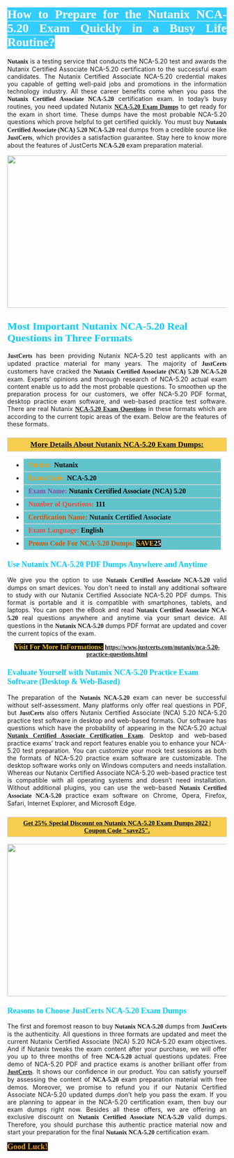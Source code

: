 <h1 style="text-align: justify;"><span style="color:#ffffff;"><span style="font-family:Georgia,serif;"><strong><span style="background-color:#33ccff;">How to Prepare for the Nutanix NCA-5.20 Exam Quickly in a Busy Life Routine?</span></strong></span></span></h1>

<p style="text-align: justify;"><span style="font-family:Georgia,serif;"><strong>Nutanix</strong></span> is a testing service that conducts the NCA-5.20 test and awards the Nutanix Certified Associate NCA-5.20 certification to the successful exam candidates. The Nutanix Certified Associate NCA-5.20 credential makes you capable of getting well-paid jobs and promotions in the information technology industry. All these career benefits come when you pass the <span style="font-family:Georgia,serif;"><strong>Nutanix Certified Associate NCA-5.20</strong></span> certification exam. In today’s busy routines, you need updated Nutanix <a href="https://www.justcerts.com/nutanix/nca-5.20-practice-questions.html"><span style="font-family:Georgia,serif;"><strong>NCA-5.20 Exam Dumps</strong></span></a> to get ready for the exam in short time. These dumps have the most probable NCA-5.20 questions which prove helpful to get certified quickly. You must buy <span style="font-family:Georgia,serif;"><strong>Nutanix Certified Associate (NCA) 5.20 NCA-5.20</strong></span> real dumps from a credible source like <strong><span style="font-size:14px;"><span style="font-family:Georgia,serif;">JustCerts</span></span></strong>, which provides a satisfaction guarantee. Stay here to know more about the features of JustCerts <span style="font-family:Georgia,serif;"><strong>NCA-5.20 </strong></span> exam preparation material.</p>

<p style="text-align: center;"><a href="https://www.justcerts.com/nutanix/nca-5.20-practice-questions.html"><img alt="" src="https://i.imgur.com/jVK0eNK.jpg" style="width: 720px; height: 350px;" /></a></p>

<h2 style="margin-right:0in; margin-left:0in"><span style="color:#00ccff;"><span style="font-family:Georgia,serif;"><strong><span style="font-size:18pt">Most Important Nutanix NCA-5.20 Real Questions in Three Formats</span></strong></span></span></h2>

<p style="text-align: justify;"><strong><span style="font-size:14px;"><span style="font-family:Georgia,serif;">JustCerts</span></span></strong> has been providing Nutanix NCA-5.20 test applicants with an updated practice material for many years. The majority of <span style="font-family:Georgia,serif;"><strong>JustCerts</strong></span> customers have cracked the <span style="font-family:Georgia,serif;"><strong>Nutanix Certified Associate (NCA) 5.20 NCA-5.20</strong></span> exam. Experts’ opinions and thorough research of NCA-5.20 actual exam content enable us to add the most probable questions. To smoothen up the preparation process for our customers, we offer NCA-5.20 PDF format, desktop practice exam software, and web-based practice test software. There are real Nutanix <a href="https://www.justcerts.com/nutanix/nca-5.20-practice-questions.html"><span style="font-family:Georgia,serif;"><strong>NCA-5.20 Exam Questions</strong></span></a> in these formats which are according to the current topic areas of the exam. Below are the features of these formats.</p>

<h3 style="background: #f7ce50; border: 1px solid rgb(204, 204, 204); padding: 5px 10px; text-align: center;"><span style="font-family:Georgia,serif;"><u><u><span style="color:#000000;"><span style="font-size:11pt"><span style="line-height:normal"><b><span style="font-size:13.0pt"><span cambria="">More Details About Nutanix NCA-5.20 Exam Dumps:</span></span></b></span></span></span></u></u></span></h3>

<ul>
	<li style="margin:0cm 10pt">
	<div style="background:#61c4cd; border: 1px solid rgb(204, 204, 204); padding: 5px 10px; text-align: justify;"><span style="font-family:Georgia,serif;"><span style="font-size:11pt"><span style="line-height:normal"><b><span style="font-size:12.0pt"><span new="" roman="" times=""><span style="color:#f39c12;">Vendor:</span> <span style="color:#000000;">Nutanix</span></span></span></b></span></span></span></div>
	</li>
	<li style="margin:0cm 10pt">
	<div style="background: #61c4cd; border: 1px solid rgb(204, 204, 204); padding: 5px 10px; text-align: justify;"><span style="font-family:Georgia,serif;"><span style="font-size:11pt"><span style="line-height:normal"><b><span style="font-size:12.0pt"><span new="" roman="" times=""><span style="color:#f39c12;">Exam Code:</span> <span style="color:#000000;">NCA-5.20</span></span></span></b></span></span></span></div>
	</li>
	<li style="margin:0cm 10pt">
	<div style="background: #61c4cd; border: 1px solid rgb(204, 204, 204); padding: 5px 10px; text-align: justify;"><span style="font-family:Georgia,serif;"><span style="font-size:11pt"><span style="line-height:normal"><b><span style="font-size:12.0pt"><span new="" roman="" times=""><span style="color:#8e44ad;">Exam Name:</span> <span style="color:#000000;">Nutanix Certified Associate (NCA) 5.20</span></span></span></b></span></span></span></div>
	</li>
	<li style="margin:0cm 10pt">
	<div style="background: #61c4cd; border: 1px solid rgb(204, 204, 204); padding: 5px 10px;"><span style="font-family:Georgia,serif;"><span style="font-size:11pt"><span style="line-height:normal"><b><span style="font-size:12.0pt"><span new="" roman="" times=""><span style="color:#e74c3c;">Number of Questions:</span><span style="color:#000000;"><span style="color:#f1c40f;"> </span>111</span></span></span></b></span></span></span></div>
	</li>
	<li style="margin:0cm 10pt">
	<div style="background: #61c4cd; border: 1px solid rgb(204, 204, 204); padding: 5px 10px; text-align: justify;"><span style="font-family:Georgia,serif;"><span style="font-size:11pt"><span style="line-height:normal"><b><span style="font-size:12.0pt"><span new="" roman="" times=""><span style="color:#d35400;">Certification Name:</span> Nutanix Certified Associate</span></span></b></span></span></span></div>
	</li>
	<li style="margin:0cm 10pt">
	<div style="background: #61c4cd; border: 1px solid rgb(204, 204, 204); padding: 5px 10px; text-align: justify;"><span style="font-family:Georgia,serif;"><span style="font-size:11pt"><span style="line-height:normal"><b><span style="font-size:12.0pt"><span new="" roman="" times=""><span style="color:#e74c3c;">Exam Language:</span> <span style="color:#000000;">English</span></span></span></b></span></span></span></div>
	</li>
	<li style="margin:0cm 10pt">
	<div style="background: #61c4cd; border: 1px solid rgb(204, 204, 204); padding: 5px 10px;"><span style="font-family:Georgia,serif;"><span style="font-size:11pt"><span style="line-height:normal"><b><span style="font-size:12.0pt"><span new="" roman="" times=""><span style="color:#d35400;">Promo Code For NCA-5.20 Dumps:</span><span style="color:#f1c40f;"> <span style="background-color:#000000;">SAVE</span></span><span style="color:#ffffff;"><span style="background-color:#000000;">25</span></span></span></span></b></span></span></span></div>
	</li>
</ul>

<h3 style="margin-right:0in; margin-left:0in"><span style="color:#00ccff;"><span style="font-family:Georgia,serif;"><strong><span style="font-size:13.5pt">Use Nutanix NCA-5.20 PDF Dumps Anywhere and Anytime</span></strong></span></span></h3>

<p style="text-align: justify;">We give you the option to use <span style="font-family:Georgia,serif;"><strong>Nutanix Certified Associate NCA-5.20</strong></span> valid dumps on smart devices. You don't need to install any additional software to study with our Nutanix Certified Associate NCA-5.20 PDF dumps. This format is portable and it is compatible with smartphones, tablets, and laptops. You can open the eBook and read <span style="font-family:Georgia,serif;"><strong>Nutanix Certified Associate NCA-5.20</strong></span> real questions anywhere and anytime via your smart device. All questions in the <span style="font-family:Georgia,serif;"><strong>Nutanix NCA-5.20</strong></span> dumps PDF format are updated and cover the current topics of the exam.</p>

<p style="text-align: center;"><span style="font-family:Georgia,serif;"><strong><span style="font-size:16px;"><span style="color:#f1c40f;"><span style="background-color:#000000;">Visit For More InFormations:</span></span></span> <a href="https://www.justcerts.com/nutanix/nca-5.20-practice-questions.html">https://www.justcerts.com/nutanix/nca-5.20-practice-questions.html</a></strong></span></p>

<h3 style="margin-right:0in; margin-left:0in"><span style="color:#00ccff;"><span style="font-family:Georgia,serif;"><strong><span style="font-size:13.5pt">Evaluate Yourself with Nutanix NCA-5.20 Practice Exam Software (Desktop & Web-Based)</span></strong></span></span></h3>

<p style="text-align: justify;">The preparation of the <strong><span style="font-family:Georgia,serif;">Nutanix NCA-5.20</span></strong> exam can never be successful without self-assessment. Many platforms only offer real questions in PDF, but <span style="font-size:14px;"><span style="font-family:Georgia,serif;"><strong>JustCerts</strong></span></span> also offers Nutanix Certified Associate (NCA) 5.20 NCA-5.20 practice test software in desktop and web-based formats. Our software has questions which have the probability of appearing in the NCA-5.20 actual <a href="https://www.justcerts.com/nutanix/nutanix-certified-associate-certification-exams.html"><span style="font-family:Georgia,serif;"><strong>Nutanix Certified Associate Certification Exam</strong></span></a>. Desktop and web-based practice exams’ track and report features enable you to enhance your NCA-5.20 test preparation. You can customize your mock test sessions as both the formats of NCA-5.20 practice exam software are customizable. The desktop software works only on Windows computers and needs installation. Whereas our Nutanix Certified Associate NCA-5.20 web-based practice test is compatible with all operating systems and doesn’t need installation. Without additional plugins, you can use the web-based <span style="font-family:Georgia,serif;"><strong>Nutanix Certified Associate NCA-5.20</strong></span> practice exam software on Chrome, Opera, Firefox, Safari, Internet Explorer, and Microsoft Edge.</p>

<h3 style="background: rgb(247, 206, 80); border: 1px solid rgb(204, 204, 204); padding: 5px 10px; text-align: center;"><span style="font-family:Georgia,serif;"><u><span style="color:#000000;"><span style="font-size:11pt;"><span style="line-height:normal;"><b><span cambria="">Get 25% Special Discount on Nutanix NCA-5.20 Exam Dumps 2022 | Coupon Code "save25".</span></b></span></span></span></u></span></h3>

<p style="text-align: center;"><a href="https://www.justcerts.com/nutanix/nca-5.20-practice-questions.html"><img alt="" src="https://i.imgur.com/ILNYM6U.jpg" style="width: 720px; height: 350px;" /></a></p>

<h3 style="margin-right:0in; margin-left:0in"><span style="color:#00ccff;"><span style="font-family:Georgia,serif;"><strong><span style="font-size:13.5pt">Reasons to Choose JustCerts NCA-5.20 Exam Dumps</span></strong></span></span></h3>

<p style="text-align: justify;">The first and foremost reason to buy <span style="font-family:Georgia,serif;"><strong>Nutanix NCA-5.20</strong></span> dumps from <span style="font-size:14px;"><span style="font-family:Georgia,serif;"><strong>JustCerts</strong></span></span> is the authenticity. All questions in three formats are updated and meet the current Nutanix Certified Associate (NCA) 5.20 NCA-5.20 exam objectives. And if Nutanix tweaks the exam content after your purchase, we will offer you up to three months of free <span style="font-family:Georgia,serif;"><strong>NCA-5.20 </strong></span> actual questions updates. Free demo of NCA-5.20 PDF and practice exams is another brilliant offer from <a href="https://www.justcerts.com/"><span style="font-size:14px;"><span style="font-family:Georgia,serif;"><strong>JustCerts</strong></span></span></a>. It shows our confidence in our product. You can satisfy yourself by assessing the content of <span style="font-family:Georgia,serif;"><strong> NCA-5.20</strong></span> exam preparation material with free demos. Moreover, we promise to refund you if our Nutanix Certified Associate NCA-5.20 updated dumps don’t help you pass the exam. If you are planning to appear in the NCA-5.20 certification exam, then buy our exam dumps right now. Besides all these offers, we are offering an exclusive discount on <span style="font-family:Georgia,serif;"><strong>Nutanix Certified Associate NCA-5.20</strong></span> valid dumps. Therefore, you should purchase this authentic practice material now and start your preparation for the final <span style="font-family:Georgia,serif;"><strong>Nutanix NCA-5.20</strong></span> certification exam.</p>

<p style="text-align: justify;"><span style="font-size:18px;"><span style="color:#f39c12;"><span style="font-family:Georgia,serif;"><strong><span style="background-color:#000000;">Good Luck!</span></strong></span></span></span></p>
